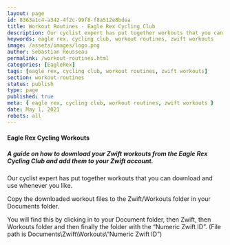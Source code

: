 ```yaml
---
layout: page
id: 8363a1c4-a342-4f2c-99f8-f8a512e8bdea
title: Workout Routines - Eagle Rex Cycling Club
description: Our cyclist expert has put together workouts that you can download and use whenever you like.
keywords: eagle rex, cycling club, workout routines, zwift workouts
image: /assets/images/logo.png
author: Sebastian Rousseau
permalink: /workout-routines.html
categories: [EagleRex]
tags: [eagle rex, cycling club, workout routines, zwift workouts]
section: workout-routines
status: publish
type: page
published: true
meta: { eagle rex, cycling club, workout routines, zwift workouts }
date: May 1, 2021 
robots: all
---
```

#### Eagle Rex Cycling Workouts
##### A guide on how to download your Zwift workouts from the Eagle Rex Cycling Club and add them to your Zwift account.

Our cyclist expert has put together workouts that you can download and use whenever you like.

Copy the downloaded workout files to the Zwift/Workouts folder in your Documents folder.

You will find this by clicking in to your Document folder, then Zwift, then Workouts folder and then finally the folder with the “Numeric Zwift ID”. (File path is Documents\Zwift\Workouts\”Numeric Zwift ID”)



